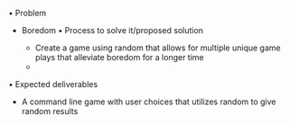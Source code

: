
•	Problem
  
- Boredom 
•	Process to solve it/proposed solution
  
  -	Create a game using random that allows for multiple unique game plays that alleviate boredom for a longer time
  -	
•	Expected deliverables 
  
  -	A command line game with user choices that utilizes random to give random results 
 
